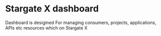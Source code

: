 # Stargate X dashboard

Dashboard is desigined For managing consumers, projects, applications, APIs etc resources which on Stargate X 
